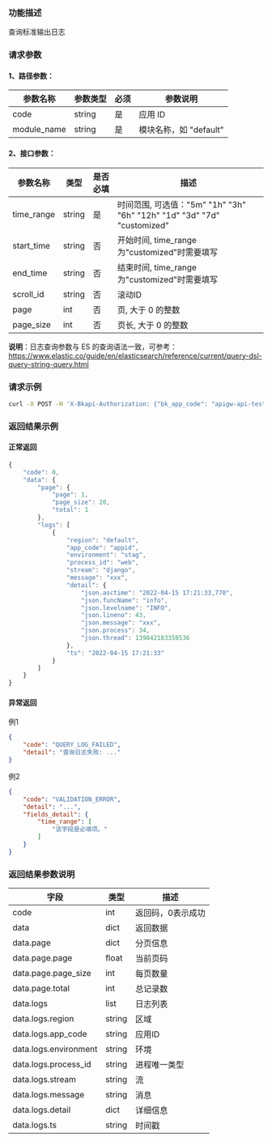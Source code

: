 ### 功能描述
查询标准输出日志

### 请求参数

#### 1、路径参数：

|   参数名称   |    参数类型  |  必须  |     参数说明     |
| ------------ | ------------ | ------ | ---------------- |
| code   | string | 是 | 应用 ID |
| module_name   | string | 是 | 模块名称，如 "default" |

#### 2、接口参数：

| 参数名称 | 类型 | 是否必填 | 描述 |
|------|------| ------ |-------------|
| time_range  | string | 是 | 时间范围, 可选值："5m" "1h" "3h" "6h" "12h" "1d" "3d" "7d" "customized"  |
| start_time  | string | 否 | 开始时间, time_range为"customized"时需要填写|
| end_time    | string | 否 | 结束时间, time_range为"customized"时需要填写 |
| scroll_id   | string | 否 | 滚动ID |
| page        | int    | 否 | 页, 大于 0 的整数 |
| page_size   | int    | 否 | 页长, 大于 0 的整数 |

**说明**：日志查询参数与 ES 的查询语法一致，可参考：https://www.elastic.co/guide/en/elasticsearch/reference/current/query-dsl-query-string-query.html

### 请求示例
```bash
curl -X POST -H 'X-Bkapi-Authorization: {"bk_app_code": "apigw-api-test", "bk_app_secret": "***"}' --insecure 'https://bkapi.example.com/api/bkpaas3/prod/system/applications/{code}/modules/{module_name}/log/structured/list/?time_range=1h'
```

### 返回结果示例
#### 正常返回
```javascript
{
    "code": 0,
    "data": {
        "page": {
            "page": 1,
            "page_size": 20,
            "total": 1
        },
        "logs": [
            {
                "region": "default",
                "app_code": "appid",
                "environment": "stag",
                "process_id": "web",
                "stream": "django",
                "message": "xxx",
                "detail": {
                    "json.asctime": "2022-04-15 17:21:33,770",
                    "json.funcName": "info",
                    "json.levelname": "INFO",
                    "json.lineno": 43,
                    "json.message": "xxx",
                    "json.process": 34,
                    "json.thread": 139842183358536
                },
                "ts": "2022-04-15 17:21:33"
            }
        ]
    }
}
```

#### 异常返回
例1
```json
{
    "code": "QUERY_LOG_FAILED",
    "detail": "查询日志失败: ..."
}
```
例2
```json
{
    "code": "VALIDATION_ERROR",
    "detail": "...",
    "fields_detail": {
        "time_range": [
            "该字段是必填项。"
        ]
    }
}
```

### 返回结果参数说明

| 字段 |   类型 |  描述 |
| ------ | ------ | ------ |
| code | int | 返回码，0表示成功 |
| data | dict | 返回数据 |
| data.page | dict | 分页信息 |
| data.page.page | float | 当前页码 |
| data.page.page_size | int | 每页数量 |
| data.page.total | int | 总记录数 |
| data.logs | list | 日志列表 |
| data.logs.region | string | 区域 |
| data.logs.app_code | string | 应用ID |
| data.logs.environment | string | 环境 |
| data.logs.process_id | string | 进程唯一类型 |
| data.logs.stream | string | 流 |
| data.logs.message | string | 消息 |
| data.logs.detail | dict | 详细信息 |
| data.logs.ts | string | 时间戳 |